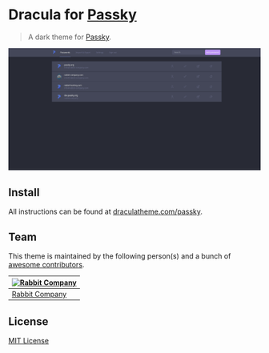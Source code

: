 # Dracula for [Passky](https://github.com/Rabbit-Company)

> A dark theme for [Passky](https://github.com/Rabbit-Company).

![Screenshot](./screenshot.png)

## Install

All instructions can be found at [draculatheme.com/passky](https://draculatheme.com/passky).

## Team

This theme is maintained by the following person(s) and a bunch of [awesome contributors](https://github.com/dracula/passky/graphs/contributors).

[![Rabbit Company](https://github.com/Rabbit-Company.png?size=100)](https://github.com/Rabbit-Company) |
--- |
[Rabbit Company](https://github.com/Rabbit-Company) |

## License

[MIT License](./LICENSE)
